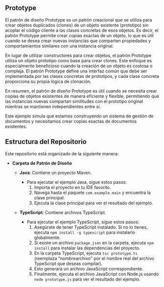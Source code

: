## Prototype

El patrón de diseño Prototype es un patrón creacional que se utiliza para crear objetos duplicados (clones) de un objeto existente (prototipo) sin acoplar el código cliente a las clases concretas de esos objetos. Es decir, el patrón Prototype permite crear copias exactas de un objeto, lo que es útil cuando se desea crear nuevas instancias que comparten propiedades y comportamientos similares con una instancia original.

En lugar de utilizar constructores para crear objetos, el patrón Prototype utiliza un objeto prototipo como base para crear clones. Este enfoque es especialmente beneficioso cuando la creación de un objeto es costosa o compleja. El patrón Prototype define una interfaz común que debe ser implementada por las clases concretas de prototipos, y cada clase concreta proporciona su propia lógica de clonación.

En resumen, el patrón de diseño Prototype es útil cuando se necesita crear copias de objetos existentes de manera eficiente y flexible, permitiendo que las instancias nuevas compartan similitudes con el prototipo original mientras se mantienen independientes entre sí.

Este ejemplo simula que estamos construyendo un sistema de gestión de documentos y necesitamos crear copias exactas de documentos existentes.


## Estructura del Repositorio

Este repositorio está organizado de la siguiente manera:

- **Carpeta de Patrón de Diseño**
  - **Java**: Contiene un proyecto Maven.
    - Para ejecutar el ejemplo Java, sigue estos pasos:
      1. Importa el proyecto en tu IDE favorito.
      2. Navega hasta el paquete `com.example.main` y encuentra la clase principal.
      3. Ejecuta la clase principal para ver el resultado del ejemplo.

  - **TypeScript**: Contiene archivos TypeScript.
    - Para ejecutar el ejemplo TypeScript, sigue estos pasos:
      1. Asegúrate de tener TypeScript instalado. Si no lo tienes, ejecuta `npm install -g typescript` para instalarlo globalmente.
      2. Si existe un archivo `package.json` en la carpeta, ejecuta `npm install` para instalar las dependencias del proyecto.
      3. En la carpeta TypeScript, ejecuta `tsc prototype.ts` (reemplaza "nombrearchivo" por el nombre real del archivo TypeScript que deseas compilar).
      4. Esto generará un archivo JavaScript correspondiente.
      5. Finalmente, ejecuta el archivo JavaScript con Node.js usando `node prototype.js` para ver el resultado del ejemplo.
